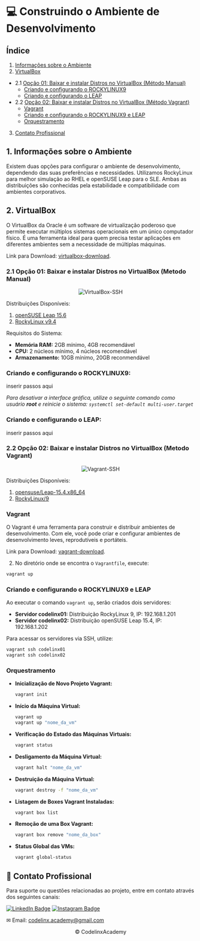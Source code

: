 # 💻 Construindo o Ambiente de Desenvolvimento

## Índice
1. [Informações sobre o Ambiente](#informacoes-sobre-o-ambiente)
2. [VirtualBox](#download-virtualbox)
  - 2.1 [Opção 01: Baixar e instalar Distros no VirtualBox (Método Manual)](#opcao-01)
    - [Criando e configurando o ROCKYLINUX9](#rockylinux)
    - [Criando e configurando o LEAP](#leap)
  - 2.2 [Opção 02: Baixar e instalar Distros no VirtualBox (Método Vagrant)](#opcao-02)
    - [Vagrant](#download-vagrant)
    - [Criando e configurando o ROCKYLINUX9 e LEAP](#rocky-leap)
    - [Orquestramento](#orquestramento)
3. [Contato Profissional](#contato-profissional)

## <a id="informacoes-sobre-o-ambiente"></a>1. Informações sobre o Ambiente

Existem duas opções para configurar o ambiente de desenvolvimento, dependendo das suas preferências e necessidades. Utilizamos RockyLinux para melhor simulação ao RHEL e openSUSE Leap para o SLE. Ambas as distribuições são conhecidas pela estabilidade e compatibilidade com ambientes corporativos.

## <a id="download-virtualbox"></a>2. VirtualBox
O VirtualBox da Oracle é um software de virtualização poderoso que permite executar múltiplos sistemas operacionais em um único computador físico. É uma ferramenta ideal para quem precisa testar aplicações em diferentes ambientes sem a necessidade de múltiplas máquinas.

Link para Download: [virtualbox-download](https://www.virtualbox.org/wiki/Downloads).

### <a id="opcao-01"></a>2.1 Opção 01: Baixar e instalar Distros no VirtualBox (Metodo Manual)

<p align="center">
<img src="https://github.com/codelinx-academy/codelinx_LPIC/assets/72288211/cff444fe-8a79-4adb-9374-4fed9119a9f9" alt="VirtualBox-SSH">
</p>

Distribuições Disponíveis:
1. [openSUSE Leap 15.6](https://get.opensuse.org/leap/15.6/)
2. [RockyLinux v9.4](https://rockylinux.org/download)

Requisitos do Sistema:
- **Memória RAM:** 2GB mínimo, 4GB recomendável
- **CPU:** 2 núcleos mínimo, 4 núcleos recomendável
- **Armazenamento:** 10GB mínimo, 20GB reconmendável

### <a id="rockylinux"></a> Criando e configurando o ROCKYLINUX9:

inserir passos aqui

_Para desativar a interface gráfica, utilize o seguinte comando como usuário **root** e reinicie o sistema: `systemctl set-default multi-user.target`_

### <a id="leap"></a> Criando e configurando o LEAP:

inserir passos aqui

### <a id="opcao-02"></a>2.2 Opção 02: Baixar e instalar Distros no VirtualBox (Metodo Vagrant)

<p align="center">
<img src="https://github.com/codelinx-academy/codelinx_LPIC/assets/72288211/7f8a80a2-3290-4b61-9c8b-54fa52e793fc" alt="Vagrant-SSH">
</p>

Distribuições Disponíveis:
1. [opensuse/Leap-15.4.x86_64](https://app.vagrantup.com/opensuse/boxes/Leap-15.4.x86_64)
2. [RockyLinux/9](https://app.vagrantup.com/rockylinux/boxes/9)

### <a id="vagrant"></a> Vagrant
O Vagrant é uma ferramenta para construir e distribuir ambientes de desenvolvimento. Com ele, você pode criar e configurar ambientes de desenvolvimento leves, reprodutíveis e portáteis.

Link para Download: [vagrant-download](https://developer.hashicorp.com/vagrant/install?product_intent=vagrant).

2. No diretório onde se encontra o `Vagrantfile`, execute:

```bash
vagrant up
```

### <a id="rocky-leap"></a> Criando e configurando o ROCKYLINUX9 e LEAP

Ao executar o comando `vagrant up`, serão criados dois servidores:

- **Servidor codelinx01:** Distribuição RockyLinux 9, IP: 192.168.1.201
- **Servidor codelinx02:** Distribuição openSUSE Leap 15.4, IP: 192.168.1.202

Para acessar os servidores via SSH, utilize:

```bash
vagrant ssh codelinx01
vagrant ssh codelinx02
```

### <a id="orquestramento"></a> Orquestramento

- **Inicialização de Novo Projeto Vagrant:**
  ```bash
  vagrant init
  ```
- **Início da Máquina Virtual:**
  ```bash
  vagrant up
  vagrant up "nome_da_vm"
  ```
- **Verificação do Estado das Máquinas Virtuais:**
  ```bash
  vagrant status
  ```
- **Desligamento da Máquina Virtual:**
  ```bash
  vagrant halt "nome_da_vm"
  ```
- **Destruição da Máquina Virtual:**
  ```bash
  vagrant destroy -f "nome_da_vm" 
  ```
- **Listagem de Boxes Vagrant Instaladas:**
  ```bash
  vagrant box list
  ```
- **Remoção de uma Box Vagrant:**
  ```bash
  vagrant box remove "nome_da_box"
  ```
- **Status Global das VMs:**
  ```bash
  vagrant global-status
  ```

## <a id="contato-profissional"></a> 🤝 Contato Profissional

Para suporte ou questões relacionadas ao projeto, entre em contato através dos seguintes canais:

[![LinkedIn Badge](https://img.shields.io/static/v1?style=for-the-badge&message=LinkedIn&color=0A66C2&logo=LinkedIn&logoColor=FFFFFF&label=)](https://www.linkedin.com/in/ihanmessias/)
[![Instagram Badge](https://img.shields.io/badge/Instagram-E4405F?style=for-the-badge&logo=instagram&logoColor=white)](https://www.instagram.com/ihan.codelinx/)

✉ Email: codelinx.academy@gmail.com

<p align="center">© CodelinxAcademy</p>